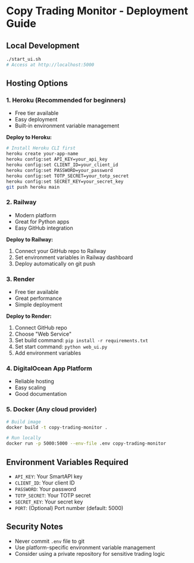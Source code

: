 # Copy Trading Monitor - Deployment Guide

## Local Development
```bash
./start_ui.sh
# Access at http://localhost:5000
```

## Hosting Options

### 1. Heroku (Recommended for beginners)
- Free tier available
- Easy deployment
- Built-in environment variable management

**Deploy to Heroku:**
```bash
# Install Heroku CLI first
heroku create your-app-name
heroku config:set API_KEY=your_api_key
heroku config:set CLIENT_ID=your_client_id
heroku config:set PASSWORD=your_password
heroku config:set TOTP_SECRET=your_totp_secret
heroku config:set SECRET_KEY=your_secret_key
git push heroku main
```

### 2. Railway
- Modern platform
- Great for Python apps
- Easy GitHub integration

**Deploy to Railway:**
1. Connect your GitHub repo to Railway
2. Set environment variables in Railway dashboard
3. Deploy automatically on git push

### 3. Render
- Free tier available
- Great performance
- Simple deployment

**Deploy to Render:**
1. Connect GitHub repo
2. Choose "Web Service"
3. Set build command: `pip install -r requirements.txt`
4. Set start command: `python web_ui.py`
5. Add environment variables

### 4. DigitalOcean App Platform
- Reliable hosting
- Easy scaling
- Good documentation

### 5. Docker (Any cloud provider)
```bash
# Build image
docker build -t copy-trading-monitor .

# Run locally
docker run -p 5000:5000 --env-file .env copy-trading-monitor
```

## Environment Variables Required
- `API_KEY`: Your SmartAPI key
- `CLIENT_ID`: Your client ID
- `PASSWORD`: Your password
- `TOTP_SECRET`: Your TOTP secret
- `SECRET_KEY`: Your secret key
- `PORT`: (Optional) Port number (default: 5000)

## Security Notes
- Never commit `.env` file to git
- Use platform-specific environment variable management
- Consider using a private repository for sensitive trading logic